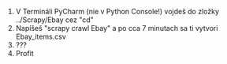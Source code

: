 1. V Termináli PyCharm (nie v Python Console!) vojdeš do zložky ../Scrapy/Ebay cez "cd"
2. Napíšeš "scrapy crawl Ebay" a po cca 7 minutach sa ti vytvori Ebay_items.csv
3. ???
4. Profit